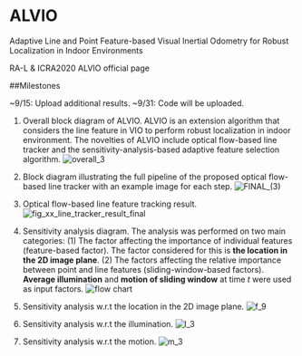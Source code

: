 # ALVIO
Adaptive Line and Point Feature-based Visual Inertial Odometry for Robust Localization in Indoor Environments

RA-L & ICRA2020 ALVIO official page

##Milestones

~9/15: Upload additional results. ~9/31: Code will be uploaded.

1. Overall block diagram of ALVIO. ALVIO is an extension algorithm that considers the line feature in VIO to perform robust localization in indoor environment. The novelties of ALVIO include optical flow-based line tracker and the sensitivity-analysis-based adaptive feature selection algorithm.
![overall_3](https://user-images.githubusercontent.com/19143504/65028817-a3907600-d977-11e9-9123-e4d4b718b33f.png)

2. Block diagram illustrating the full pipeline of the proposed optical flow-based line tracker with an example image for each step.
![FINAL_(3)](https://user-images.githubusercontent.com/19143504/65230306-9787ee00-db08-11e9-8c7d-5f043a0df806.gif)

3. Optical flow-based line feature tracking result.
![fig_xx_line_tracker_result_final](https://user-images.githubusercontent.com/19143504/65030304-43e79a00-d97a-11e9-909b-7c9f8b78181e.png)

4. Sensitivity analysis diagram. 
The analysis was performed on two main categories: 
(1) The factor affecting the importance of individual features (feature-based factor). The factor considered for this is **the location in the 2D image plane**. 
(2) The factors affecting the relative importance between point and line features (sliding-window-based factors). **Average illumination** and **motion of sliding window** at time _t_ were used as input factors. 
![flow chart](https://user-images.githubusercontent.com/19143504/65228501-90131580-db05-11e9-9729-353deff82429.png)

5. Sensitivity analysis w.r.t the location in the 2D image plane.
 ![f_9](https://user-images.githubusercontent.com/19143504/65228517-9608f680-db05-11e9-9bd8-656212792acc.png)

6. Sensitivity analysis w.r.t the illumination.
![I_3](https://user-images.githubusercontent.com/19143504/65228566-aa4cf380-db05-11e9-97d8-c32c6ce0b248.png)

7. Sensitivity analysis w.r.t the motion.
![m_3](https://user-images.githubusercontent.com/19143504/65228591-b5a01f00-db05-11e9-98d4-faddd0c75319.png)

